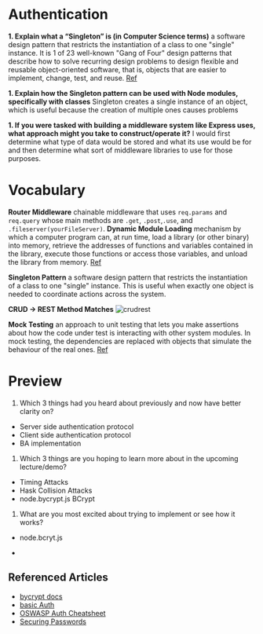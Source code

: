 # Authentication

**1. Explain what a “Singleton” is (in Computer Science terms)**
a software design pattern that restricts the instantiation of a class to one "single" instance. It is 1 of 23 well-known "Gang of Four" design patterns that describe how to solve recurring design problems to design flexible and reusable object-oriented software, that is, objects that are easier to implement, change, test, and reuse.
[Ref](https://en.wikipedia.org/wiki/Singleton_pattern)

**1. Explain how the Singleton pattern can be used with Node modules, specifically with classes**
Singleton creates a single instance of an object, which is useful because  the creation of multiple ones causes problems

**1. If you were tasked with building a middleware system like Express uses, what approach might you take to construct/operate it?**
I would first determine what type of data would be stored and what its use would be for and then determine what sort of middleware libraries to use for those purposes.

# Vocabulary
**Router Middleware**
chainable middleware that uses ```req.params``` and ```req.query``` whose main methods are ```.get```, ```.post```,```.use```, and ```.fileserver(yourFileServer)```.
**Dynamic Module Loading**
mechanism by which a computer program can, at run time, load a library (or other binary) into memory, retrieve the addresses of functions and variables contained in the library, execute those functions or access those variables, and unload the library from memory.
[Ref](https://en.wikipedia.org/wiki/Dynamic_loading#:~:text=Dynamic%20loading%20is%20a%20mechanism,unload%20the%20library%20from%20memory.)

**Singleton Pattern**
a software design pattern that restricts the instantiation of a class to one "single" instance. This is useful when exactly one object is needed to coordinate actions across the system.

**CRUD -> REST Method Matches**
![crudrest](crudrest.png)

**Mock Testing**
an approach to unit testing that lets you make assertions about how the code under test is interacting with other system modules. In mock testing, the dependencies are replaced with objects that simulate the behaviour of the real ones.
[Ref](https://devopedia.org/mock-testing#:~:text=Mock%20testing%20is%20an%20approach,behaviour%20of%20the%20real%20ones.)

# Preview

1. Which 3 things had you heard about previously and now have better clarity on?
- Server side authentication protocol
- Client side authentication protocol
- BA implementation

1. Which 3 things are you hoping to learn more about in the upcoming lecture/demo?
- Timing Attacks
- Hask Collision Attacks
- node.bycrypt.js
BCrypt
1. What are you most excited about trying to implement or see how it works?
- node.bcryt.js

- 
## Referenced Articles
- [bycrypt docs](https://www.npmjs.com/package/bcrypt)
- [basic Auth](https://en.wikipedia.org/wiki/Basic_access_authentication)
- [OSWASP Auth Cheatsheet](https://cheatsheetseries.owasp.org/cheatsheets/Authentication_Cheat_Sheet.html)
- [Securing Passwords](https://thehackernews.com/2014/04/securing-passwords-with-bcrypt-hashing.html)